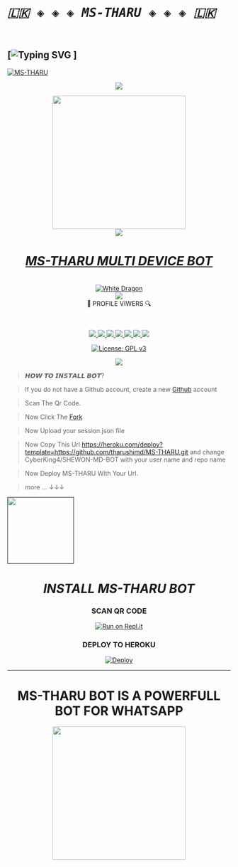 # <b><tt><i>🇱🇰 ◈ ◈ ◈ MS-THARU ◈ ◈ ◈ 🇱🇰</i></b></tt>
<br>

 ## [![Typing SVG](https://readme-typing-svg.herokuapp.com?font=Rockstar-ExtraBold&color=F33A6A&lines=𝐖𝐞𝐥𝐜𝐨𝐦𝐞+𝐓𝐨+☬DARK༒NERO࿐+࿐;💕ඉතිං+කොහොමද🙃;😁මොකද+කරන්නෙ🌹) ]

<a href="https://github.com/tharushimd">![MS-THARU](https://img.shields.io/badge/THARU%20Bot-OWNER-52b5f7?style=for-the-badge&logo=discord%20alexa&logowhite=white)
<div align="center"> 
<img src= "https://camo.githubusercontent.com/71b837571c48af3aa60a73dbc9d5936aa359d78efbfa8a6743cbbbc16b80ef4d/68747470733a2f2f63646e2e646973636f72646170702e636f6d2f6174746163686d656e74732f3830353930323039333930363630383138362f3830353931333937323533353539303932322f74656e6f722e676966"/>
</p>
<div align="center">
  <a href="https://www.youtube.com/channel/UCRt-7UDMMcfjunuZwZi481Q">
<img src="https://telegra.ph/file/3cff09d45dcd40fdc7813.jpg" width="300" height="300">
<div align="center">
<img src= "https://camo.githubusercontent.com/71b837571c48af3aa60a73dbc9d5936aa359d78efbfa8a6743cbbbc16b80ef4d/68747470733a2f2f63646e2e646973636f72646170702e636f6d2f6174746163686d656e74732f3830353930323039333930363630383138362f3830353931333937323533353539303932322f74656e6f722e676966"/>
</p>
 <h1><b><i>MS-THARU MULTI DEVICE BOT</i></b></h1>
  
<br>
<img title="White Dragon" src="https://img.shields.io/badge/☛ BUILD BY GAYANTHA ☚-dqz/JulieMwol?color=black&style=for-the-badge&logo=github"></a>
<br><div algin="center"><img src=
      "https://profile-counter.glitch.me/TharushuMd/count.svg" /><br> 🔎 PROFILE VIWERS 🔍</div>
<p align="center">
<br>
<div align="center">
<a href="https://github.com/tharushimd">
<img src="https://img.shields.io/static/v1?label=Developer&message=Gayantha%20&color=red&style=plastic">
<a href="http://wa.me//+94758512807"><img src="https://img.shields.io/badge/Owner-WhatsApp-green">
<a href="https://t.me/"><img src="https://img.shields.io/badge/Owner-Telegram-blue">
<a href="https://www.youtube.com/channel/UCRt-7UDMMcfjunuZwZi481Q"><img src="https://img.shields.io/badge/Owner-YouTube-red">
<a href="https://github.com/tharushimd/MS-THARU/issues?q=is%3Aopen+is%3Aissue"><img src="https://img.shields.io/github/issues/tharushimd/MS-THARU.svg">
<a href="https://github.com/tharushimd/MS-THARU/issues?q=is%3Aissue+is%3Aclosed"><img src="https://img.shields.io/github/issues-closed/tharushimd/MS-THARU.svg">
<a href="https://github.com/tharushimd/MS-THARU/edit/main/README.md"><img src="https://badge-size.herokuapp.com/https:/tharushimd/MS-THARU/main/README.md">	

[![License: GPL v3](https://img.shields.io/badge/License-CCOv1-blue.svg)](https://www.gnu.org/licenses/cco-1.0)
  
<img src="https://github-readme-stats.vercel.app/api?username=TharushiMd&theme=blue-green"> 

<div align="left">


> 𝙃𝙊𝙒 𝙏𝙊 𝙄𝙉𝙎𝙏𝘼𝙇𝙇 𝘽𝙊𝙏?

> If you do not have a Github account, create a new [Github](https://github.com/signup?ref_cta=Sign+up&ref_loc=header+logged+out&ref_page=%2F&source=header-home) account

> Scan The Qr Code.

> Now Click The [Fork](https://github.com/tharushimd/MS-THARU/fork)

> Now Upload your session.json file

> Now Copy This Url https://heroku.com/deploy?template=https://github.com/tharushimd/MS-THARU.git and change CyberKing4/SHEWON-MD-BOT with your user name and repo name

> Now Deploy MS-THARU With Your Url.

> more ... ↓↓↓

<div align="left"><a href=""><img src="https://github.com/ravindu01manoj/ravindu01manoj/blob/main/sewqueenimg/yt.jpg" width="150" ></a></div>

<div align="center">

<h1><b><i>INSTALL MS-THARU BOT</i></b></h1>
  
### SCAN QR CODE
[![Run on Repl.it](https://repl.it/badge/github/quiec/whatsasena)](https://replit.com/@Shewon/SHEWON-MD-BOT?v=1?outputonly=1&lite=1)

### <b>DEPLOY TO HEROKU</b>
[![Deploy](https://www.herokucdn.com/deploy/button.svg)](https://heroku.com)
</div>

<div align="center">


----
<div align="center"><h1> MS-THARU BOT IS A POWERFULL BOT FOR WHATSAPP </h1><a href="https://github.com/tharushimd"><img src="https://telegra.ph/file/3273e10d217bf1ec57ab8.mp4" width="300"></a></div>  
